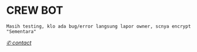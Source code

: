 # CREW BOT
</p>

```Masih testing, klo ada bug/error langsung lapor owner, scnya encrypt "Sementara"```

[*✆ contact*](https://chat.whatsapp.com/IOVK5UkKVS31Ad1205zeaX)
